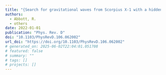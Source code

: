 ```yaml
---
title: "{Search for gravitational waves from Scorpius X-1 with a hidden Markov model in O3 LIGO data}"
authors:
  - Abbott, R.
  - others
date: 2022-01-01
publication: "Phys. Rev. D"
doi: "10.1103/PhysRevD.106.062002"
url_doi: "https://doi.org/10.1103/PhysRevD.106.062002"
# generated_on: 2025-06-02T22:04:01.051708
# featured: false
# summary: ""
# tags: []
# projects: []
---
```

